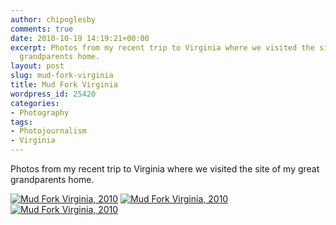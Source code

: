 ```yaml
---
author: chipoglesby
comments: true
date: 2010-10-19 14:19:21+00:00
excerpt: Photos from my recent trip to Virginia where we visited the site of my great
  grandparents home.
layout: post
slug: mud-fork-virginia
title: Mud Fork Virginia
wordpress_id: 25420
categories:
- Photography
tags:
- Photojournalism
- Virginia
---
```


Photos from my recent trip to Virginia where we visited the site of my great grandparents home.

[![Mud Fork Virginia, 2010](http://farm5.static.flickr.com/4084/5095328014_1b1bbc9d89.jpg)](http://www.flickr.com/photos/chipoglesby/5095328014/)
[![Mud Fork Virginia, 2010](http://farm5.static.flickr.com/4049/5095331536_1901de2b3e.jpg)](http://www.flickr.com/photos/chipoglesby/5095331536/)
[![Mud Fork Virginia, 2010](http://farm5.static.flickr.com/4152/5094734725_4f29e5f66d.jpg)](http://www.flickr.com/photos/chipoglesby/5094734725/)
